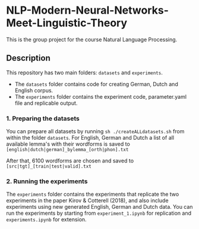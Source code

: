 # NLP-Modern-Neural-Networks-Meet-Linguistic-Theory
This is the group project for the course Natural Language Processing. 


## Description

This repository has two main folders: ```datasets``` and ```experiments```.  


* The ```datasets``` folder contains code for creating German, Dutch and English corpus.
* The ```experiments``` folder contains the experiment code, parameter.yaml file and replicable output.

### 1. Preparing the datasets
You can prepare all datasets by running ```sh ./createALLdatasets.sh``` from within the folder ```datasets```. For English, German and Dutch a list of all available lemma's with their wordforms is saved to ```[english|dutch|german]_bylemma_[orth|phon].txt```<p>
  After that, 6100 wordforms are chosen and saved to ```[src|tgt]_[train|test|valid].txt```
  
### 2. Running the experiments
The ```experiments``` folder contains the experiments that replicate the two experiments in the paper Kirov & Cotterell (2018), and also include experiments using new generated English, German and Dutch data. You can run the experiments by starting from ```experiment_1.ipynb``` for replication and ```experiments.ipynb``` for extension. 
